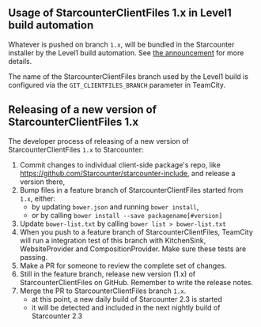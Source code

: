 ## Usage of StarcounterClientFiles 1.x in Level1 build automation

Whatever is pushed on branch `1.x`, will be bundled in the Starcounter installer by the Level1 build automation. See [the announcement](https://github.com/Starcounter/AdminTrack/issues/438) for more details. 

The name of the StarcounterClientFiles branch used by the Level1 build is configured via the `GIT_CLIENTFILES_BRANCH` parameter in TeamCity.


## Releasing of a new version of StarcounterClientFiles 1.x

The developer process of releasing of a new version of StarcounterClientFiles `1.x` to Starcounter:

1. Commit changes to individual client-side package's repo, like https://github.com/Starcounter/starcounter-include, and release a version there,
2. Bump files in a feature branch of StarcounterClientFiles started from `1.x`, either:
   - by updating `bower.json` and running `bower install`,
   - or by calling `bower install --save packagename[#version]`
3. Update `bower-list.txt` by calling `bower list > bower-list.txt`
4. When you push to a feature branch of StarcounterClientFiles, TeamCity will run a integration test of this branch with KitchenSink, WebsiteProvider and CompositionProvider. Make sure these tests are passing.
5. Make a PR for someone to review the complete set of changes.
6. Still in the feature branch, release new version (1.x) of StarcounterClientFiles on GitHub. Remember to write the release notes.
7. Merge the PR to StarcounterClientFiles branch `1.x`.
   - at this point, a new daily build of Starcounter 2.3 is started
   - it will be detected and included in the next nightly build of Starcounter 2.3

